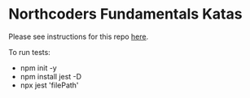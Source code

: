 # Northcoders Fundamentals Katas

Please see instructions for this repo [here](https://l2c.northcoders.com/courses/fun/solo-katas).

To run tests:

- npm init -y
- npm install jest -D
- npx jest 'filePath'